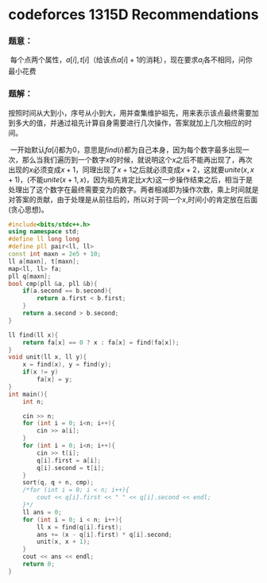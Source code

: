 # codeforces 1315D Recommendations

### 题意：

​	每个点两个属性，$a[ i ],t[ i ]$（给该点$a[ i ] +1$的消耗），现在要求$a_i$各不相同，问你最小花费

### 题解：

​	按照时间从大到小，序号从小到大，用并查集维护祖先，用来表示该点最终需要加到多大的值，并通过祖先计算自身需要进行几次操作，答案就加上几次相应的时间。

​    一开始默认$fa[i]$都为$0$，意思是$find(i)$都为自己本身，因为每个数字最多出现一次，那么当我们遍历到一个数字$x$的时候，就说明这个$x$之后不能再出现了，再次出现的$x$必须变成$x+1$，同理出现了$x+1$之后就必须变成$x+2$，这就要$unite(x,x+1)$，(不能$unite(x+1,x)$，因为祖先肯定比$x$大)这一步操作结束之后，相当于是处理出了这个数字在最终需要变为的数字。两者相减即为操作次数，乘上时间就是对答案的贡献，由于处理是从前往后的，所以对于同一个$x$,时间小的肯定放在后面(贪心思想)。

```cpp
#include<bits/stdc++.h>
using namespace std;
#define ll long long
#define pll pair<ll, ll> 
const int maxn = 2e5 + 10;
ll a[maxn], t[maxn];
map<ll, ll> fa;
pll q[maxn];
bool cmp(pll &a, pll &b){
    if(a.second == b.second){
        return a.first < b.first;
    }
    return a.second > b.second;
}

ll find(ll x){
    return fa[x] == 0 ? x : fa[x] = find(fa[x]);
}
void unit(ll x, ll y){
    x = find(x), y = find(y);
    if(x != y)
        fa[x] = y;
}
int main(){
    int n;

    cin >> n;
    for (int i = 0; i<n; i++){
        cin >> a[i];
    }
    for (int i = 0; i<n; i++){
        cin >> t[i];
        q[i].first = a[i];
        q[i].second = t[i];
    }
    sort(q, q + n, cmp);
    /*for (int i = 0; i < n; i++){
        cout << q[i].first << " " << q[i].second << endl;
    }*/
    ll ans = 0;
    for (int i = 0; i < n; i++){
        ll x = find(q[i].first);
        ans += (x - q[i].first) * q[i].second;
        unit(x, x + 1);
    }
    cout << ans << endl;
    return 0;
}
```

